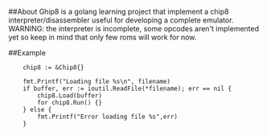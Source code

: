 ##About
Ghip8 is a golang learning project that implement a chip8 interpreter/disassembler useful for developing a complete emulator.
WARNING: the interpreter is incomplete, some opcodes aren't implemented yet so keep in mind that only few roms will work for now.

##Example
```
	chip8 := &Chip8{}
	
	fmt.Printf("Loading file %s\n", filename)	
	if buffer, err := ioutil.ReadFile(*filename); err == nil {
		chip8.Load(buffer)
		for chip8.Run() {}		
	} else {
		fmt.Printf("Error loading file %s",err)
	}
```

